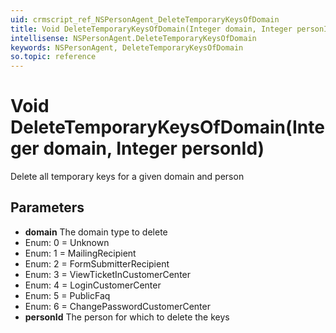 ```yaml
---
uid: crmscript_ref_NSPersonAgent_DeleteTemporaryKeysOfDomain
title: Void DeleteTemporaryKeysOfDomain(Integer domain, Integer personId)
intellisense: NSPersonAgent.DeleteTemporaryKeysOfDomain
keywords: NSPersonAgent, DeleteTemporaryKeysOfDomain
so.topic: reference
---
```


# Void DeleteTemporaryKeysOfDomain(Integer domain, Integer personId)

Delete all temporary keys for a given domain and person

## Parameters

* **domain** The domain type to delete
* Enum: 0 = Unknown 
* Enum: 1 = MailingRecipient 
* Enum: 2 = FormSubmitterRecipient 
* Enum: 3 = ViewTicketInCustomerCenter 
* Enum: 4 = LoginCustomerCenter 
* Enum: 5 = PublicFaq 
* Enum: 6 = ChangePasswordCustomerCenter 
* **personId** The person for which to delete the keys

